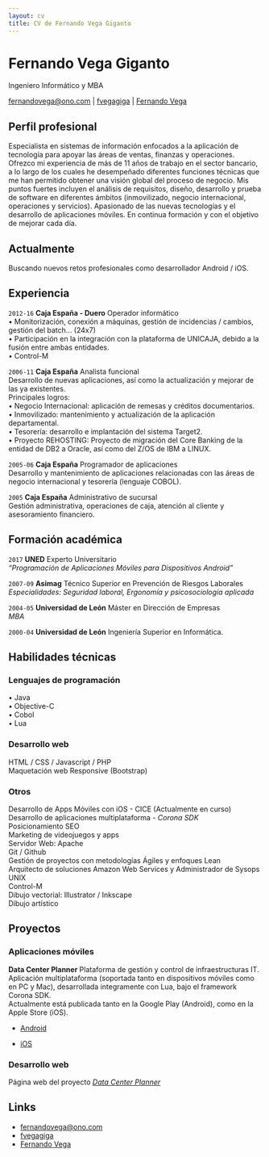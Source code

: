 ```yaml
---
layout: cv
title: CV de Fernando Vega Giganto
---
```

# Fernando Vega Giganto
Ingeniero Informático y MBA

<div id="webaddress">
<i class="fa fa-envelope"></i><a href="mailto:fernandovega@ono.com"> fernandovega@ono.com</a>
|
<i class="fa fa-github"></i> <a target="_blank" href="http://github.com/fvegagiga"> fvegagiga</a>
|
<i class="fa fa-linkedin"></i> <a target="_blank" href="https://es.linkedin.com/in/fvegagig"> Fernando Vega</a>
</div>


## Perfil profesional

Especialista en sistemas de información enfocados a la aplicación de tecnología para apoyar las áreas de ventas, finanzas y operaciones.  
Ofrezco mi experiencia de más de 11 años de trabajo en el sector bancario, a lo largo de los cuales he desempeñado diferentes funciones técnicas que me han permitido obtener una visión global del proceso de negocio.
Mis puntos fuertes incluyen el análisis de requisitos, diseño, desarrollo y prueba de software en diferentes ámbitos (inmovilizado, negocio internacional, operaciones y servicios).
Apasionado de las nuevas tecnologías y el desarrollo de aplicaciones móviles.
En continua formación y con el objetivo de mejorar cada día.


## Actualmente

Buscando nuevos retos profesionales como desarrollador Android / iOS.



## Experiencia

`2012-16` 
__Caja España - Duero__ Operador informático  
• Monitorización, conexión a máquinas, gestión de incidencias / cambios, gestión del batch... (24x7)  
• Participación en la integración con la plataforma de UNICAJA, debido a la fusión entre ambas entidades.  
• Control-M  

`2006-11`
__Caja España__ Analista funcional  
Desarrollo de nuevas aplicaciones, así como la actualización y mejorar de las ya existentes.  
Principales logros:  
• Negocio Internacional: aplicación de remesas y créditos documentarios.  
• Inmovilizado: mantenimiento y actualización de la aplicación departamental.  
• Tesorería: desarrollo e implantación del sistema Target2.  
• Proyecto REHOSTING: Proyecto de migración del Core Banking de la entidad de DB2 a Oracle, así
como del Z/OS de IBM a LINUX.  

`2005-06`
__Caja España__ Programador de aplicaciones  
Desarrollo y mantenimiento de aplicaciones relacionadas con las áreas de negocio internacional y tesorería
(lenguaje COBOL).

`2005`
__Caja España__ Administrativo de sucursal  
Gestión administrativa, operaciones de caja, atención al cliente y asesoramiento financiero.  


## Formación académica

`2017`
__UNED__ Experto Universitario  
*“Programación de Aplicaciones Móviles para Dispositivos Android”*  

`2007-09`
__Asimag__ Técnico Superior en Prevención de Riesgos Laborales  
*Especialidades: Seguridad laboral, Ergonomía y psicosociología aplicada*

`2004-05`
__Universidad de León__ Máster en Dirección de Empresas  
*MBA*

`2000-04`
__Universidad de León__ Ingeniería Superior en Informática.

## Habilidades técnicas

### Lenguajes de programación ###  
• Java <a class="fa fa-file-o" target="_blank" href="java.html"></a><br/>
• Objective-C  
• Cobol  
• Lua    

### Desarrollo web ###  
HTML / CSS / Javascript / PHP <a class="fa fa-file-o" target="_blank" href="phptitles.html"></a>  
Maquetación web Responsive (Bootstrap)  

### Otros ###  
Desarrollo de Apps Móviles con iOS - CICE (Actualmente en curso)  
Desarrollo de aplicaciones multiplataforma - *Corona SDK*  
Posicionamiento SEO <a class="fa fa-file-o" target="_blank" href="seo.html"></a><br />
Marketing de videojuegos y apps <a class="fa fa-file-o" target="_blank" href="marketingapps.html"></a><br /> 
Servidor Web: Apache  <a class="fa fa-file-o" target="_blank" href="http://www.digitallearning.es/certificados/477435141820c920.html"></a><br />
Git / Github    <a class="fa fa-github" target="_blank" style="text-decoration:none" href="http://github.com/fvegagiga"></a><br /> 
Gestión de proyectos con metodologías Ágiles y enfoques Lean  
Arquitecto de soluciones Amazon Web Services y Administrador de Sysops <!-- <a class="fa fa-file-o" target="_blank" href="aws.html"></a><br /> -->  
UNIX  
Control-M  
Dibujo vectorial: Illustrator / Inkscape  <a class="fa fa-file-o" target="_blank" href="illustrator.html"></a><br />
Dibujo artístico <a class="fa fa-picture-o" target="_blank" href="photo-gallery.html"></a><br />  


## Proyectos

### Aplicaciones móviles

__Data Center Planner__ Plataforma de gestión y control de infraestructuras IT.  
Aplicación multiplataforma (soportada tanto en dispositivos móviles como en PC y Mac), desarrollada integramente con Lua, bajo el framework Corona SDK.  
Actualmente está publicada tanto en la Google Play (Android), como en la Apple Store (iOS).  

* <i class="fa fa-android"></i> <a target="_blank" href="https://play.google.com/store/apps/details?id=com.dcpapp.datacenterplanner">Android</a><br />

* <i class="fa fa-apple"></i> <a target="_blank" href="https://itunes.apple.com/us/app/data-center-planner/id1038191777?l=es&ls=1&mt=8">iOS</a><br />


### Desarrollo web
Página web del proyecto *<a target="_blank" href="http://dcpapp.com/">Data Center Planner</a><br />*


## Links

* <i class="fa fa-envelope"></i> <a href="mailto:fernandovega@ono.com">fernandovega@ono.com</a><br />
* <i class="fa fa-github"></i> <a target="_blank" href="http://github.com/fvegagiga"> fvegagiga</a><br />
* <i class="fa fa-linkedin"></i> <a target="_blank" href="https://es.linkedin.com/in/fvegagig"> Fernando Vega</a><br />

<!-- ### Footer

Last updated: May 2013 -->
